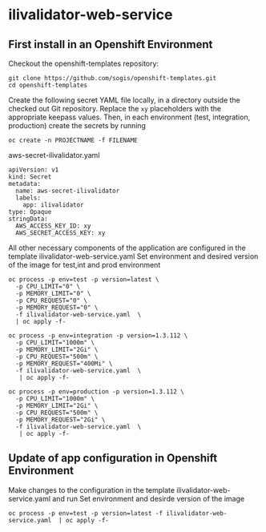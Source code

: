 # ilivalidator-web-service

## First install in an Openshift Environment
Checkout the openshift-templates repository:
```
git clone https://github.com/sogis/openshift-templates.git
cd openshift-templates
```
Create the following secret YAML file locally, in a directory outside the checked out Git repository. Replace the `xy` placeholders with the
appropriate keepass values. Then, in each environment (test, integration, production) create the secrets by running
```
oc create -n PROJECTNAME -f FILENAME
```
aws-secret-ilivalidator.yaml
```
apiVersion: v1
kind: Secret
metadata:
  name: aws-secret-ilivalidator
  labels:
    app: ilivalidator
type: Opaque
stringData:
  AWS_ACCESS_KEY_ID: xy
  AWS_SECRET_ACCESS_KEY: xy
```
All other necessary components of the application are configured in the template ilivalidator-web-service.yaml
Set environment and desired version of the image for test,int and prod environment
```
oc process -p env=test -p version=latest \
  -p CPU_LIMIT="0" \
  -p MEMORY_LIMIT="0" \
  -p CPU_REQUEST="0" \
  -p MEMORY_REQUEST="0" \
  -f ilivalidator-web-service.yaml  \
  | oc apply -f-
```
```
oc process -p env=integration -p version=1.3.112 \
  -p CPU_LIMIT="1000m" \
  -p MEMORY_LIMIT="2Gi" \
  -p CPU_REQUEST="500m" \
  -p MEMORY_REQUEST="400Mi" \
  -f ilivalidator-web-service.yaml  \
   | oc apply -f-
```
```
oc process -p env=production -p version=1.3.112 \
  -p CPU_LIMIT="1000m" \
  -p MEMORY_LIMIT="2Gi" \
  -p CPU_REQUEST="500m" \
  -p MEMORY_REQUEST="2Gi" \
  -f ilivalidator-web-service.yaml  \
   | oc apply -f-
```
## Update of app configuration in Openshift Environment

Make changes to the configuration in the template ilivalidator-web-service.yaml and run
Set environment and desirde version of the image
```
oc process -p env=test -p version=latest -f ilivalidator-web-service.yaml  | oc apply -f-
```
